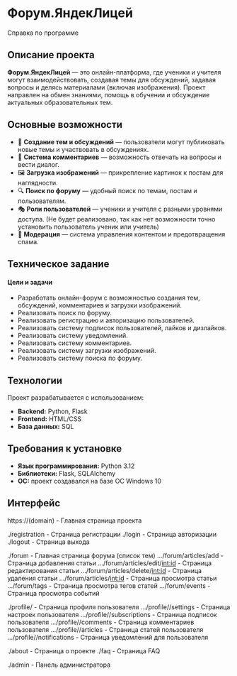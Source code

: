 # Форум.ЯндекЛицей

Справка по программе

## Описание проекта

**Форум.ЯндекЛицей** — это онлайн-платформа, где ученики и учителя могут взаимодействовать, создавая темы для
обсуждений, задавая вопросы и делясь материалами (включая изображения). Проект направлен на обмен знаниями, помощь в
обучении и обсуждение актуальных образовательных тем.

## Основные возможности

- 📌 **Создание тем и обсуждений** — пользователи могут публиковать новые темы и участвовать в обсуждениях.
- 💬 **Система комментариев** — возможность отвечать на вопросы и вести диалог.
- 🖼 **Загрузка изображений** — прикрепление картинок к постам для наглядности.
- 🔍 **Поиск по форуму** — удобный поиск по темам, постам и пользователям.
- 🎭 **Роли пользователей** — ученики и учителя с разными уровнями доступа. (Не будет реализовано, так как нет возможности точно установить пользователь ученик или учитель)
- 📢 **Модерация** — система управления контентом и предотвращения спама.

## Техническое задание

#### Цели и задачи

- Разработать онлайн-форум с возможностью создания тем, обсуждений, комментариев и загрузки изображений.
- Реализовать поиск по форуму.
- Реализовать регистрацию и авторизацию пользователей.
- Реализовать систему подписок пользователей, лайков и дизлайков.
- Реализовать систему уведомлений.
- Реализовать систему комментариев.
- Реализовать систему загрузки изображений.
- Реализовать систему поиска по форуму.

## Технологии

Проект разрабатывается с использованием:

- **Backend:** Python, Flask
- **Frontend:** HTML/CSS
- **База данных:** SQL

## Требования к установке

- **Язык программирования:** Python 3.12
- **Библиотеки:** Flask, SQLAlchemy
- **OC:** проект создавался на базе ОС Windows 10

## Интерфейс
https://(domain)  - Главная страница проекта

./registration - Страница регистрации
./login - Страница авторизации
./logout - Страница выхода


./forum - Главная страница форума (список тем)
.../forum/articles/add - Страница добавления статьи
.../forum/articles/edit/<int:id> - Страница редактирования статьи
.../forum/articles/delete/<int:id> - Страница удаления статьи
.../forum/articles/<int:id> - Страница просмотра статьи
.../forum/tags - Страница просмотра тегов статей
.../forum/events - Страница просмотра событий

./profile/<username> - Страница профиля пользователя
.../profile/<username>/settings - Страница настроек пользователя
.../profile/<username>/subscriptions - Страница подписок пользователя
.../profile/<username>/comments - Страница комментариев пользователя
.../profile/<username>/articles - Страница статей пользователя
.../profile/<username>/notifications - Страница уведомлений для пользователя

./about - Страница о проекте
./faq - Страница FAQ

./admin - Панель администратора

